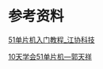 

# 参考资料

[51单片机入门教程_江协科技](https://www.bilibili.com/video/BV1Mb411e7re/?p=1&spm_id_from=pageDriver&vd_source=b6cd6dd41c0769968f58ce886d249f74)

[10天学会51单片机—郭天祥](https://www.bilibili.com/video/BV1Ks411Y7mi/?spm_id_from=333.999.0.0&vd_source=b6cd6dd41c0769968f58ce886d249f74)

